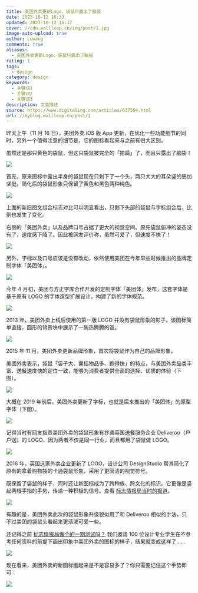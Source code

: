 ```yaml
---
title: 美团外卖更新Logo，袋鼠只露出了脑袋
date: 2023-10-12 16:33
updated: 2023-10-12 16:37
cover: //cdn.wallleap.cn/img/post/1.jpg
image-auto-upload: true
author: Luwang
comments: true
aliases:
  - 美团外卖更新Logo，袋鼠只露出了脑袋
rating: 1
tags:
  - design
category: design
keywords:
  - 关键词1
  - 关键词2
  - 关键词3
description: 文章描述
source: https://www.digitaling.com/articles/637594.html
url: //myblog.wallleap.cn/post/1
---
```


昨天上午（11 月 16 日），美团外卖 iOS 版 App 更新，在优化一些功能细节的同时，另外一个值得注意的细节是，它的图标看起来与之前有很大区别。

虽然还是那只黄色的袋鼠，但这只袋鼠被完全的「拍扁」了，而且只露出了脑袋！

![](https://cdn.wallleap.cn/img/pic/illustration/202310121633312.png)

首先，原来图标中露出半身的袋鼠现在只剩下了一个头，两只大大的耳朵竖的更加坚挺。简化后的袋鼠形象只保留了黄色和黑色两种纯色。

![](https://cdn.wallleap.cn/img/pic/illustration/202310121633330.png)

上面的新旧图文组合标志对比可以明显看出，只剩下头部的袋鼠与字标组合后，比例也发生了变化。

右侧的「美团外卖」以及品牌口号占据了更大的视觉空间。原先袋鼠俯冲的姿态没有了，速度感下降了。因此被网友评价称，虽然可爱了，但速度不快了！

![](https://cdn.wallleap.cn/img/pic/illustration/202310121634485.png)

另外，字标以及口号应该是没有改动，依然使用美团在今年早些时候推出的品牌定制字体「美团体」。

![](https://cdn.wallleap.cn/img/pic/illustration/202310121634818.png)

今年 4 月初，美团与方正字库合作开发的定制字体「美团体」发布，这套字体是基于原有 LOGO 的字体造型扩展设计，构建了新的字体规范。

![](https://cdn.wallleap.cn/img/pic/illustration/202310121634828.png)

2013 年，美团外卖上线后使用的第一版 LOGO 并没有袋鼠形象的影子。该图标简单直接，圆形的背景块中展示了一碗热腾腾的饭。

![](https://cdn.wallleap.cn/img/pic/illustration/202310121634878.png)

2015 年 11 月，美团外卖更新品牌形象，首次将袋鼠作为自己的品牌形象。

美团外卖表示，袋鼠「袋子大、囊括物品多、跑得快」的特点，与美团外卖品类丰富、送餐速度快的定位一致，能够为消费者提供全面的选择、优质的体验（下图）。

![](https://cdn.wallleap.cn/img/pic/illustration/202310121635443.png)

大概在 2019 年前后，美团外卖更新了字标，也就是后来推出的「美团体」的原型字体（下图）。

![](https://cdn.wallleap.cn/img/pic/illustration/202310121635927.png)

记得当时有网友指责美团外卖的袋鼠形象有抄袭英国送餐服务企业 Deliveroo（户户送）的 LOGO，因为两者不仅是同一行业，而且都用了袋鼠做 LOGO。

![](https://cdn.wallleap.cn/img/pic/illustration/202310121635777.png)

2016 年，英国这家外卖企业更新了 LOGO，设计公司 DesignStudio 帮其简化了原有的拿着购物袋的卡通袋鼠形象，采用了更简洁的视觉符号。

既保留了袋鼠的样子，同时还让新图标成为了跨种族、跨文化的标识。它更像是竖起两根手指的手势，传递一种积极的信号。查看 [标志情报局当时的报道](http://mp.weixin.qq.com/s?__biz=MjM5OTEyNjY0MA==&mid=2650508773&idx=2&sn=8cbc5b20ea530ebd9e09e198a1ac0aea&chksm=becf1efa89b897ec408321cb63f5a3f119f7883604509db3915b12106b5d8e79e4b2ac9d879e&scene=21#wechat_redirect)。

![](https://cdn.wallleap.cn/img/pic/illustration/202310121636671.png)

有趣的是，美团外卖此次的袋鼠形象升级貌似用了和 Deliveroo 相似的手法，只不过美团的袋鼠头看起来更活泼可爱一些。

还记得之前 [标志情报局做个的一期测试吗？](http://mp.weixin.qq.com/s?__biz=MjM5OTEyNjY0MA==&mid=2650545777&idx=1&sn=9027ba3777d28b213d52bdb78480c042&chksm=bec88d6e89bf0478a9cad2dfb8b9a2bf0beb0d6109358402914556536996bf851411fa2a00e7&scene=21#wechat_redirect) 我们邀请 100 位设计专业学生在不参考任何资料的前提下画出印象中美团外卖的图标的样子，结果就变成这样了……

![](https://cdn.wallleap.cn/img/pic/illustration/202310121636938.png)

现在看来，美团外卖的新图标画起来是不是容易多了？你只需要记住这个手势即可：

![](https://cdn.wallleap.cn/img/pic/illustration/202310121637776.png)
